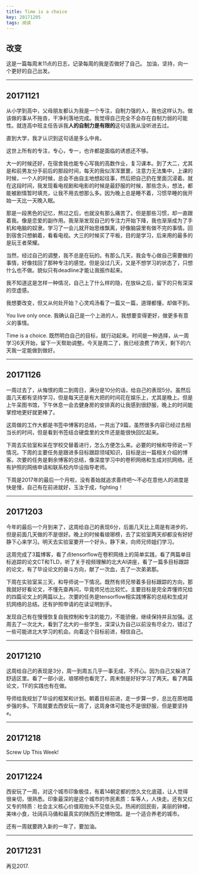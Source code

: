 ```yaml
---
title: Time is a choice
key: 20171205
tags: 阅读
---
```


## 改变 ##

这是一篇每周末11点的日志，记录每周的我是否做好了自己。
加油，坚持，向一个更好的自己出发。

<!--more-->

----------

**20171121**
------------

从小学到高中，父母朋友都认为我是一个专注，自制力强的人，我也这样认为。做该做的事从不拖沓，干净利落地完成。我觉得自己完全不会存在自制力弱的可能性。就连高中班主任告诉我**人的自制力是有限的**这句话我从没听进去过。

直到大学，我才认识到这句话是多么中肯。

这世上所有的专注，专心，专一，也许都是面临的诱惑还不够。

大一的时候还好，在宿舍我也能专心写我的高数作业，复习课本。到了大二，尤其是和前男友分手前后的那段时间，每天的我似浑浑噩噩，注意力无法集中，上课的时候，一个人的时候，总会不由自主地想起往事，然后把自己扔在里面沉浸着。就在这段时间，我发现看电视剧和电影的时候是最舒服的时候，那些念头，想法，都能被剧情暂时填充，让我不用去想那么多。因为晚上总是睡不着，习惯早睡的我开始一天比一天晚入眠。

那是一段黑色的记忆，熬过之后，也就没有那么痛苦了。但是那些习惯，却一直跟着我。像是恋爱的副作用。我渐渐发现自己的专注力开始下降，我也渐渐成为了手机和电脑的奴隶。学习了一会儿就开始思维飘离，好像脑袋里有做不完的事情。回到宿舍只想躺着，看看电视。大三的时候买了平板，目的是学习，后来用的最多的是玩王者荣耀。

当然，经过自己的调整，我不总是在玩的。有那么几天，我会专心做自己需要做的事情，好像找回了那种专注的感觉。但是没过几天，又是不想学习的状态了，只想什么也不做。貌似只有deadline才能让我振作起来。

我不知道这是怎样一种情况，自己上了什么样的隐，在放纵之后，留下的只有深深的空虚感。

我想要改变，但又从何处开始？心灵鸡汤看了一篇又一篇，道理都懂，却做不到。

You live only once. 我确认自己是一个上进的人，我想要变得更好，做更多有意义的事情。

Time is a choice. 既然明白自己的目标，就行动起来。时间是一种选择，从一周学习6天开始，留下一天帮助调整。今天是周二了，我已经浪费了昨天，剩下的六天我一定能做到做好。

----------

20171126
--------

一周过去了，从悔恨的周二到周日，满分是10分的话，给自己的表现5分。虽然后面几天都有坚持学习，但是每天还是有大把的时间花在娱乐上，尤其是晚上。但是上午呆图书馆，下午休息一会去健身房的安排真的让我感到很舒服，晚上的时间能掌控地更好就更棒了。

这周做的工作大都是书签中博客的总结，一共出了9篇，虽然很多内容已经过去相当长的时间，但是看到书签结合硬盘里的文件还是能很快回忆起来。

下周去实验室和呆在学校交替着进行，怎么方便怎么来。必要的时候和导师说一下情况。下周的主要任务是跟进多目标跟踪领域知识，目标是出一篇相关介绍的博客。次要的任务是剩余博客的总结，像深度学习中的卷积网络和生成对抗网络。还有护照的网络申请和联系校内毕设指导老师。

下周是2017年的最后一个月啦，没有善始就追求善终吧～不必在意他人的进度是快是慢，自己有在前进就好，玉汝于成，fighting！

----------

20171203
--------

今年的最后一个月到来了，这周给自己的表现6分，后面几天比上周是有进步的，但是前面几天做的不是很好。晚上的时候看琅琊榜，去了实验室两天却都没有好好静下心来学习。明天去实验室要开一个好头，静下来，向师兄师姐们学习。

这周完成了3篇博客，看了点tensorflow在卷积网络上的简单实践，看了两篇单目标追踪的论文CT和TLD，听了关于视频理解的北大AI讲座，看了一篇多目标跟踪的论文，有了毕设论文的奋斗方向，献了一次血，去了一次弟弟那。

下周在实验室呆三天，和导师说一下情况。既然有师兄带着多目标跟踪的方向，那我就好好看论文，不懂先查再问，毕竟师兄也比较忙。主要目标是完全弄懂师兄给的四篇论文上的两篇以上。次要的任务是tensorflow相实践博客的总结和生成对抗网络的总结。还有护照申请的在读证明到手。

发现自己有在慢慢恢复自我控制和专注的能力，不能骄傲，继续保持并且加强。这周去了一次北大，看到了北大的一些学生，深深认为自己以前没有尽全力，错过了一些可能进北大学习的机会。向着这个目标前进，相信自己。

----------

20171210
----------

这周给自己的表现是3分，周一到周五几乎一事无成，不开心。因为自己又躲进了舒适区里。看了一部小说，琅琊榜也看完了。周末倒是好好学习了两天。看了两篇论文，TF的实践也有在做。

导师给我规划了毕设的框架和计划。朝着目标前进，走一步算一步，总比在原地踏步强的多。下周就要去西安玩一周了，这周身体可能也不是很舒服，但是要坚持✊。

----------

20171218
----------

Screw Up This Week!

----------

20171224
----------

西安玩了一周，对这个城市印象极佳，有着14朝定都的悠久文化底蕴，让人觉得很亲切，很熟悉。印象最深的是这个城市的市民素质：车等人，人快走。还有又红又专的特质：社会主义核心价值观抬头不见低头见。热闹的回民街，美丽的钟楼，美味小食，壮阔兵马俑和最真实的陕西历史博物馆。是一个适合养老的城市。

还有一周就要跨入新的一年了，要加油。

----------

20171231
----------

再见2017.

